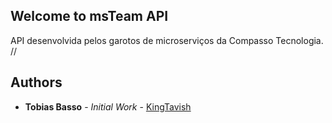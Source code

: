 ## Welcome to msTeam API

API desenvolvida pelos garotos de microserviços da Compasso Tecnologia. //

## Authors

* **Tobias Basso** - *Initial Work* -  [KingTavish](https://github.com/KingTavish)

